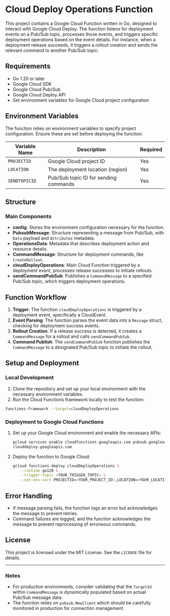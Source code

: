 
# Cloud Deploy Operations Function

This project contains a Google Cloud Function written in Go, designed to
interact with Google Cloud Deploy. The function listens for deployment events on
a Pub/Sub topic, processes those events, and triggers specific deployment
operations based on the event details. For instance, when a deployment release
succeeds, it triggers a rollout creation and sends the relevant command to
another Pub/Sub topic.

## Requirements

*   Go 1.20 or later
*   Google Cloud SDK
*   Google Cloud Pub/Sub
*   Google Cloud Deploy API
*   Set environment variables for Google Cloud project configuration

## Environment Variables

The function relies on environment variables to specify project configuration.
Ensure these are set before deploying the function:

| Variable Name  | Description                             | Required |
|----------------|-----------------------------------------|----------|
| `PROJECTID`    | Google Cloud project ID                | Yes      |
| `LOCATION`     | The deployment location (region)       | Yes      |
| `SENDTOPICID`  | Pub/Sub topic ID for sending commands  | Yes      |

## Structure

### Main Components

*   **config**: Stores the environment configuration necessary for the function.
*   **PubsubMessage**: Structure representing a message from Pub/Sub, with
      `Data` payload and `Attributes` metadata.
*   **OperationsData**: Metadata that describes deployment action and resource details.
*   **CommandMessage**: Structure for deployment commands, like `CreateRollout`.
*   **cloudDeployOperations**: Main Cloud Function triggered by a deployment
      event, processes release successes to initiate rollouts.
*   **sendCommandPubSub**: Publishes a `CommandMessage` to a specified Pub/Sub
      topic, which triggers deployment operations.

## Function Workflow

1.  **Trigger**: The function `cloudDeployOperations` is triggered by a
      deployment event, specifically a CloudEvent.
2.  **Event Parsing**: The function parses the event data into a `Message`
      struct, checking for deployment success events.
3.  **Rollout Creation**: If a release success is detected, it creates a
      `CommandMessage` for a rollout and calls `sendCommandPubSub`.
4.  **Command Publish**: The `sendCommandPubSub` function publishes the
      `CommandMessage` to a designated Pub/Sub topic to initiate the rollout.

## Setup and Deployment

### Local Development

1.  Clone the repository and set up your local environment with the necessary
      environment variables.
2.  Run the Cloud Functions framework locally to test the function:

   ```bash
   functions-framework --target=cloudDeployOperations
   ```

### Deployment to Google Cloud Functions

1.  Set up your Google Cloud environment and enable the necessary APIs:

      ```bash
      gcloud services enable cloudfunctions.googleapis.com pubsub.googleapis.com
      clouddeploy.googleapis.com
      ```

2.  Deploy the function to Google Cloud:

      ```bash
      gcloud functions deploy cloudDeployOperations \
         --runtime go120 \
         --trigger-topic <YOUR_TRIGGER_TOPIC> \
         --set-env-vars PROJECTID=<YOUR_PROJECT_ID>,LOCATION=<YOUR_LOCATION>,SENDTOPICID=<YOUR_SEND_TOPIC_ID>
      ```

## Error Handling

*   If message parsing fails, the function logs an error but acknowledges the
      message to prevent retries.
*   Command failures are logged, and the function acknowledges the message to
      prevent reprocessing of erroneous commands.

## License

This project is licensed under the MIT License. See the `LICENSE` file for details.

---

### Notes

*   For production environments, consider validating that the `TargetId` within
      `CommandMessage` is dynamically populated based on actual Pub/Sub message data.
*   The function relies on `pubsub.NewClient` which should be carefully
      monitored in production for connection management.
